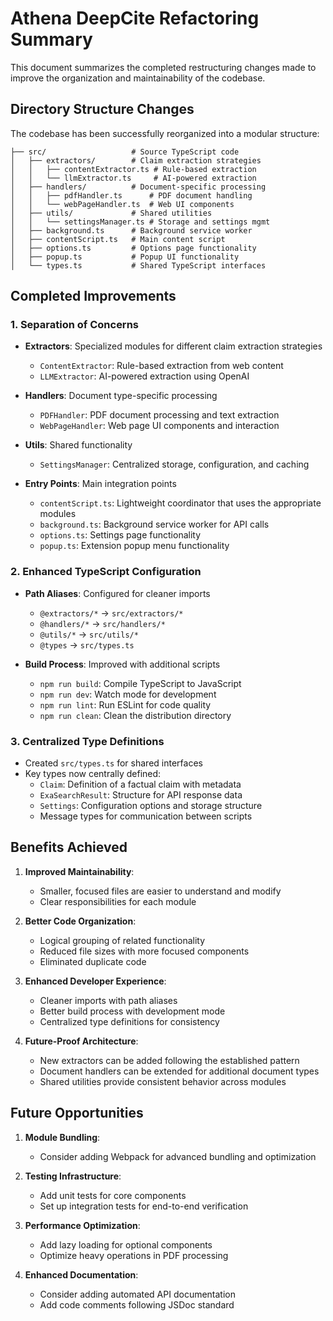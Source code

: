 # Athena DeepCite Refactoring Summary

This document summarizes the completed restructuring changes made to improve the organization and maintainability of the codebase.

## Directory Structure Changes

The codebase has been successfully reorganized into a modular structure:

```
├── src/                   # Source TypeScript code
│   ├── extractors/        # Claim extraction strategies
│   │   ├── contentExtractor.ts # Rule-based extraction
│   │   └── llmExtractor.ts     # AI-powered extraction
│   ├── handlers/          # Document-specific processing
│   │   ├── pdfHandler.ts      # PDF document handling
│   │   └── webPageHandler.ts  # Web UI components
│   ├── utils/             # Shared utilities
│   │   └── settingsManager.ts # Storage and settings mgmt
│   ├── background.ts      # Background service worker
│   ├── contentScript.ts   # Main content script
│   ├── options.ts         # Options page functionality
│   ├── popup.ts           # Popup UI functionality
│   └── types.ts           # Shared TypeScript interfaces
```

## Completed Improvements

### 1. Separation of Concerns

- **Extractors**: Specialized modules for different claim extraction strategies
  - `ContentExtractor`: Rule-based extraction from web content
  - `LLMExtractor`: AI-powered extraction using OpenAI

- **Handlers**: Document type-specific processing
  - `PDFHandler`: PDF document processing and text extraction
  - `WebPageHandler`: Web page UI components and interaction

- **Utils**: Shared functionality
  - `SettingsManager`: Centralized storage, configuration, and caching

- **Entry Points**: Main integration points
  - `contentScript.ts`: Lightweight coordinator that uses the appropriate modules
  - `background.ts`: Background service worker for API calls
  - `options.ts`: Settings page functionality
  - `popup.ts`: Extension popup menu functionality

### 2. Enhanced TypeScript Configuration

- **Path Aliases**: Configured for cleaner imports
  - `@extractors/*` → `src/extractors/*`
  - `@handlers/*` → `src/handlers/*`
  - `@utils/*` → `src/utils/*`
  - `@types` → `src/types.ts`

- **Build Process**: Improved with additional scripts
  - `npm run build`: Compile TypeScript to JavaScript
  - `npm run dev`: Watch mode for development
  - `npm run lint`: Run ESLint for code quality
  - `npm run clean`: Clean the distribution directory

### 3. Centralized Type Definitions

- Created `src/types.ts` for shared interfaces
- Key types now centrally defined:
  - `Claim`: Definition of a factual claim with metadata
  - `ExaSearchResult`: Structure for API response data
  - `Settings`: Configuration options and storage structure
  - Message types for communication between scripts

## Benefits Achieved

1. **Improved Maintainability**: 
   - Smaller, focused files are easier to understand and modify
   - Clear responsibilities for each module

2. **Better Code Organization**:
   - Logical grouping of related functionality
   - Reduced file sizes with more focused components
   - Eliminated duplicate code

3. **Enhanced Developer Experience**:
   - Cleaner imports with path aliases
   - Better build process with development mode
   - Centralized type definitions for consistency

4. **Future-Proof Architecture**:
   - New extractors can be added following the established pattern
   - Document handlers can be extended for additional document types
   - Shared utilities provide consistent behavior across modules

## Future Opportunities

1. **Module Bundling**:
   - Consider adding Webpack for advanced bundling and optimization

2. **Testing Infrastructure**:
   - Add unit tests for core components
   - Set up integration tests for end-to-end verification

3. **Performance Optimization**:
   - Add lazy loading for optional components
   - Optimize heavy operations in PDF processing

4. **Enhanced Documentation**:
   - Consider adding automated API documentation
   - Add code comments following JSDoc standard